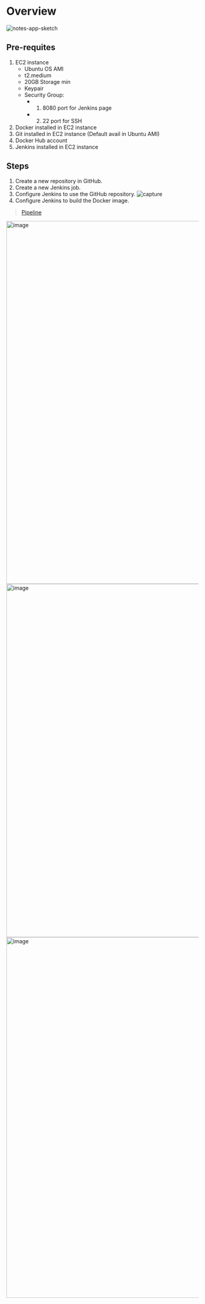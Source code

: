 # Overview
![notes-app-sketch](https://github.com/user-attachments/assets/e9f59d88-6271-4ff7-867a-14dde95ded28)

## Pre-requites
1. EC2 instance
   - Ubuntu OS AMI
   - t2.medium
   - 20GB Storage min
   - Keypair
   - Security Group:
     - 1. 8080 port for Jenkins page
     - 2. 22 port for SSH              
2. Docker installed in EC2 instance
3. Git installed in EC2 instance (Default avail in Ubuntu AMI)
4. Docker Hub account
5. Jenkins installed in EC2 instance

## Steps

1. Create a new repository in GitHub.
2. Create a new Jenkins job.
3. Configure Jenkins to use the GitHub repository.
![capture](1)
4. Configure Jenkins to build the Docker image.
>[Pipeline](https://github.com/Git-Prajwal-GH/Django-notes-application/blob/dac798952d0144cdcf3f9679f09c650a4ef4055c/django-notes-app-files/jenkinsfile)


<!--
![alt text](jpg_image
-->

<img width="1526" height="948" alt="image" src="https://github.com/user-attachments/assets/6897676f-1c18-49d8-a7e3-6db27b5daac1" />

<img width="1741" height="923" alt="image" src="https://github.com/user-attachments/assets/40a336d0-80e5-4753-b7cf-21469ba92efc" />

<img width="1736" height="942" alt="image" src="https://github.com/user-attachments/assets/d198c67f-192b-467a-815b-dda5b7e705f3" />
